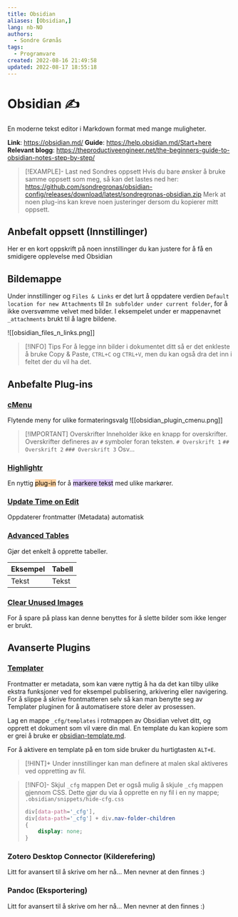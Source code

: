 ```yaml
---
title: Obsidian
aliases: [Obsidian,]
lang: nb-NO
authors:
  - Sondre Grønås
tags:
  - Programvare
created: 2022-08-16 21:49:58
updated: 2022-08-17 18:55:18
---
```

# Obsidian ✍
En moderne tekst editor i Markdown format med mange muligheter.

**Link**: https://obsidian.md/
**Guide**: https://help.obsidian.md/Start+here
**Relevant blogg**: https://theproductiveengineer.net/the-beginners-guide-to-obsidian-notes-step-by-step/

> [!EXAMPLE]- Last ned Sondres oppsett
> Hvis du bare ønsker å bruke samme oppsett som meg, så kan det lastes ned her: https://github.com/sondregronas/obsidian-config/releases/download/latest/sondregronas-obsidian.zip
> Merk at noen plug-ins kan kreve noen justeringer dersom du kopierer mitt oppsett.

## Anbefalt oppsett (Innstillinger)
Her er en kort oppskrift på noen innstillinger du kan justere for å få en smidigere opplevelse med Obsidian

## Bildemappe
Under innstillinger og `Files & Links` er det lurt å oppdatere verdien `Default location for new Attachments` til `In subfolder under current folder`, for å ikke oversvømme velvet med bilder. I eksempelet under er mappenavnet `_attachments` brukt til å lagre bildene.

![[obsidian_files_n_links.png]]

> [!INFO] Tips
> For å legge inn bilder i dokumentet ditt så er det enkleste å bruke Copy & Paste, `CTRL+C` og `CTRL+V`, men du kan også dra det inn i feltet der du vil ha det.

## Anbefalte Plug-ins
### [cMenu](obsidian://show-plugin?id=cmenu-plugin)
Flytende meny for ulike formateringsvalg
![[obsidian_plugin_cmenu.png]]
> [!IMPORTANT] Overskrifter
> Inneholder ikke en knapp for overskrifter. Overskrifter defineres av `#` symboler foran teksten.
> `# Overskrift 1`
> `## Overskrift 2`
> `### Overskrift 3`
> Osv...

### [Highlightr](obsidian://show-plugin?id=highlightr-plugin)
En nyttig <mark style="background: #FFB86CA6;">plug-in</mark> for å <mark style="background: #D2B3FFA6;">markere tekst</mark> med ulike markører.

### [Update Time on Edit](obsidian://show-plugin?id=update-time-on-edit)
Oppdaterer frontmatter (Metadata) automatisk

### [Advanced Tables](obsidian://show-plugin?id=table-editor-obsidian)
Gjør det enkelt å opprette tabeller.

| Eksempel | Tabell |
| -------- | ------ |
| Tekst    | Tekst  |

### [Clear Unused Images](obsidian://show-plugin?id=oz-clear-unused-images)
For å spare på plass kan denne benyttes for å slette bilder som ikke lenger er brukt.

## Avanserte Plugins
### [Templater](obsidian://show-plugin?id=templater-obsidian)
Frontmatter er metadata, som kan være nyttig å ha da det kan tilby ulike ekstra funksjoner ved for eksempel publisering, arkivering eller navigering. For å slippe å skrive frontmatteren selv så kan man benytte seg av Templater pluginen for å automatisere store deler av prosessen.

Lag en mappe `_cfg/templates` i rotmappen av Obsidian velvet ditt, og opprett et dokument som vil være din mal. En template du kan kopiere som er grei å bruke er [obsidian-template.md](https://raw.githubusercontent.com/VaagenIM/files/main/Generelt/Obsidian/obsidian-template.md).

For å aktivere en template på en tom side bruker du hurtigtasten `ALT+E`.

> [!HINT]+
> Under innstillinger kan man definere at malen skal aktiveres ved oppretting av fil.

> [!INFO]- Skjul `_cfg` mappen
> Det er også mulig å skjule `_cfg` mappen gjennom CSS. Dette gjør du via å opprette en ny fil i en ny mappe; `.obsidian/snippets/hide-cfg.css`
> ```css title ".obsidian/snippets/hide-cfg.css"
> div[data-path='_cfg'], 
> div[data-path='_cfg'] + div.nav-folder-children 
> {
>     display: none;
> }
> ```

### Zotero Desktop Connector (Kilderefering)
Litt for avansert til å skrive om her nå... Men nevner at den finnes :)

### Pandoc (Eksportering)
Litt for avansert til å skrive om her nå... Men nevner at den finnes :)